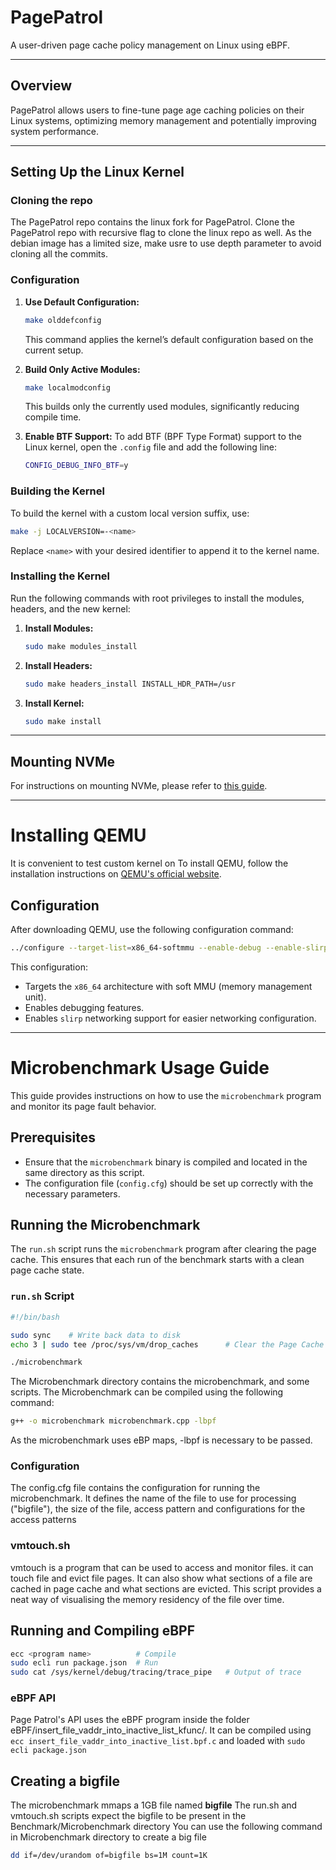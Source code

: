 # PagePatrol
A user-driven page cache policy management on Linux using eBPF.

---

## Overview
PagePatrol allows users to fine-tune page age caching policies on their Linux systems, optimizing memory management and potentially improving system performance.

---

## Setting Up the Linux Kernel

### Cloning the repo
The PagePatrol repo contains the linux fork for PagePatrol. Clone the PagePatrol repo with recursive flag to clone the linux repo as well. As the debian image has a limited size, make usre to use depth parameter to avoid cloning all the commits.

### Configuration

1. **Use Default Configuration:**
    ```bash
    make olddefconfig
    ```
   This command applies the kernel’s default configuration based on the current setup.

2. **Build Only Active Modules:**
    ```bash
    make localmodconfig
    ```
   This builds only the currently used modules, significantly reducing compile time.

3. **Enable BTF Support:**
   To add BTF (BPF Type Format) support to the Linux kernel, open the `.config` file and add the following line:
    ```bash
    CONFIG_DEBUG_INFO_BTF=y
    ```

### Building the Kernel
To build the kernel with a custom local version suffix, use:
   ```bash
   make -j LOCALVERSION=-<name>
   ```
Replace `<name>` with your desired identifier to append it to the kernel name.

### Installing the Kernel

Run the following commands with root privileges to install the modules, headers, and the new kernel:

1. **Install Modules:**
    ```bash
    sudo make modules_install
    ```

2. **Install Headers:**
    ```bash
    sudo make headers_install INSTALL_HDR_PATH=/usr
    ```

3. **Install Kernel:**
    ```bash
    sudo make install
    ```

---

## Mounting NVMe

For instructions on mounting NVMe, please refer to [this guide](https://gist.github.com/a-maumau/b826164698da318f992aad5498d0d934).

---

# Installing QEMU

It is convenient to test custom kernel on 
To install QEMU, follow the installation instructions on [QEMU's official website](https://www.qemu.org/download/).

## Configuration

After downloading QEMU, use the following configuration command:

```bash
../configure --target-list=x86_64-softmmu --enable-debug --enable-slirp
```

This configuration:
- Targets the `x86_64` architecture with soft MMU (memory management unit).
- Enables debugging features.
- Enables `slirp` networking support for easier networking configuration.

---

# Microbenchmark Usage Guide

This guide provides instructions on how to use the `microbenchmark` program and monitor its page fault behavior.

## Prerequisites

- Ensure that the `microbenchmark` binary is compiled and located in the same directory as this script.
- The configuration file (`config.cfg`) should be set up correctly with the necessary parameters.

## Running the Microbenchmark

The `run.sh` script runs the `microbenchmark` program after clearing the page cache. This ensures that each run of the benchmark starts with a clean page cache state.

### `run.sh` Script

```bash
#!/bin/bash

sudo sync    # Write back data to disk
echo 3 | sudo tee /proc/sys/vm/drop_caches      # Clear the Page Cache

./microbenchmark
```

The Microbenchmark directory contains the microbenchmark, and some scripts.
The Microbenchmark can be compiled using the following command:
```bash
g++ -o microbenchmark microbenchmark.cpp -lbpf
```
As the microbenchmark uses eBP maps, -lbpf is necessary to be passed. 

### Configuration
The config.cfg file contains the configuration for running the microbenchmark. It defines the name of the file to use for processing ("bigfile"), the size of the file, access pattern and configurations for the access patterns

### vmtouch.sh
vmtouch is a program that can be used to access and monitor files. it can touch file and evict file pages. It can also show what sections of a file are cached in page cache and what sections are evicted. This script provides a neat way of visualising the memory residency of the file over time. 

## Running and Compiling eBPF

```bash
ecc <program name>          # Compile
sudo ecli run package.json  # Run
sudo cat /sys/kernel/debug/tracing/trace_pipe   # Output of trace
```

### eBPF API
Page Patrol's API uses the eBPF program inside the folder eBPF/insert_file_vaddr_into_inactive_list_kfunc/. It can be compiled using ```ecc insert_file_vaddr_into_inactive_list.bpf.c``` and loaded with ```sudo ecli package.json```

## Creating a bigfile

The microbenchmark mmaps a 1GB file named **bigfile**
The run.sh and vmtouch.sh scripts expect the bigfile to be present in the Benchmark/Microbenchmark directory
You can use the following command in Microbenchmark directory to create a big file
```bash
dd if=/dev/urandom of=bigfile bs=1M count=1K
```